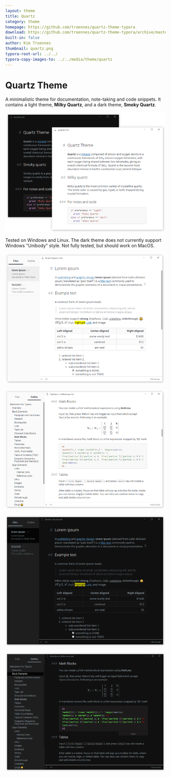 ```yaml
---
layout: theme
title: Quartz 
category: theme
homepage: https://github.com/troennes/quartz-theme-typora
download: https://github.com/troennes/quartz-theme-typora/archive/master.zip
built-in: false
author: Kim Troennes
thumbnail: quartz.png
typora-root-url: ../../
typora-copy-images-to: ../../media/theme/quartz
---
```


# Quartz Theme

A minimalistic theme for documentation, note-taking and code snippets. It contains a light theme, **Milky Quartz**, and a dark theme, **Smoky Quartz**.

![screen1](/media/theme/quartz/preview.png)

Tested on Windows and Linux. The dark theme does not currently support Windows "Unibody" style. Not fully tested, but should work on MacOS.

![screen2](/media/theme/quartz/milky-quartz1.png)

![screen3](/media/theme/quartz/milky-quartz2.png)

![screen4](/media/theme/quartz/smoky-quartz1.png)

![screen5](/media/theme/quartz/smoky-quartz2.png)